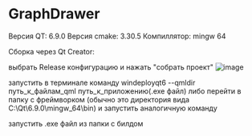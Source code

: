 # GraphDrawer
Версия QT: 6.9.0
Версия cmake: 3.30.5
Компиллятор: mingw 64

Сборка через Qt Creator:

выбрать Release конфигурацию и нажать "собрать проект"
![image](https://github.com/user-attachments/assets/41e8e924-7311-4a58-846a-32c7e4a6a61f)

запустить в терминале команду windeployqt6 --qmldir путь_к_файлам_qml путь_к_приложению(.exe файл) либо перейти в папку с фреймворком (обычно это директория вида C:\Qt\6.9.0\mingw_64\bin\) и запустить аналогичную команду

запустить .exe файл из папки с билдом
